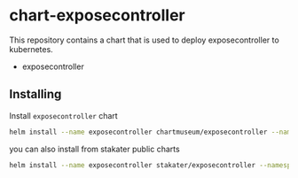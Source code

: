 # chart-exposecontroller

This repository contains a chart that is used to deploy exposecontroller to kubernetes.

- exposecontroller

## Installing

Install `exposecontroller` chart

```bash
helm install --name exposecontroller chartmuseum/exposecontroller --namespace <namespace-name>
```

you can also install from stakater public charts

```bash
helm install --name exposecontroller stakater/exposecontroller --namespace <namespace name>
```